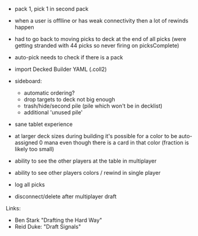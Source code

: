 

- pack 1, pick 1 in second pack

- when a user is offlline or has weak connectivity then a lot of rewinds happen

- had to go back to moving picks to deck at the end of all picks
  (were getting stranded with 44 picks so never firing on picksComplete)

- auto-pick needs to check if there is a pack

- import Decked Builder YAML (.coll2)

- sideboard:
    - automatic ordering?
    - drop targets to deck not big enough
    - trash/hide/second pile (pile which won't be in decklist) 
    - additional 'unused pile'

- sane tablet experience

- at larger deck sizes during building it's possible for a color
  to be auto-assigned 0 mana even though there is a card in that color
  (fraction is likely too small)

- ability to see the other players at the table in multiplayer

- ability to see other players colors / rewind in single player

- log all picks 

- disconnect/delete after multiplayer draft

Links:

- Ben Stark "Drafting the Hard Way"
- Reid Duke: "Draft Signals"

